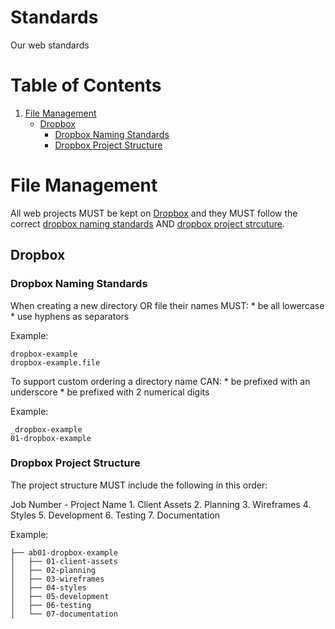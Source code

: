 Standards
=========

Our web standards

# Table of Contents
1. [File Management](#file-management)
    * [Dropbox](#dropbox)
        * [Dropbox Naming Standards](#dropbox-naming-standards)
        * [Dropbox Project Structure](#dropbox-project-structure)

# File Management
All web projects MUST be kept on [Dropbox](#dropbox) and they MUST follow the correct [dropbox naming standards](#dropbox-naming-standards) AND [dropbox project strcuture](#dropbox-project-structure).

## Dropbox

### Dropbox Naming Standards
When creating a new directory OR file their names MUST:
    * be all lowercase
    * use hyphens as separators
    
Example:
```
dropbox-example
dropbox-example.file
```
   
To support custom ordering a directory name CAN:
    * be prefixed with an underscore
    * be prefixed with 2 numerical digits
     
Example:
```
_dropbox-example
01-dropbox-example
```

### Dropbox Project Structure
The project structure MUST include the following in this order:

Job Number - Project Name
    1. Client Assets
    2. Planning
    3. Wireframes
    4. Styles
    5. Development
    6. Testing
    7. Documentation
    
Example:
```
├── ab01-dropbox-example
│   ├── 01-client-assets
│   ├── 02-planning
│   ├── 03-wireframes
│   ├── 04-styles
│   ├── 05-development
│   ├── 06-testing
│   └── 07-documentation
```